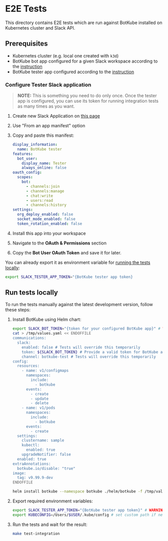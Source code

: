 # E2E Tests

This directory contains E2E tests which are run against BotKube installed on Kubernetes cluster and Slack API.

## Prerequisites

- Kubernetes cluster (e.g. local one created with `k3d`)
- BotKube bot app configured for a given Slack workspace according to the [instruction](https://www.botkube.io/installation/slack/)
- BotKube tester app configured according to the [instruction](#configure-tester-slack-application)

### Configure Tester Slack application

> **NOTE:** This is something you need to do only once. Once the tester app is configured, you can use its token for running integration tests as many times as you want.

1. Create new Slack Application on [this page](https://api.slack.com/apps)
2. Use "From an app manifest" option
3. Copy and paste this manifest:

    ```yaml
    display_information:
      name: BotKube tester
    features:
      bot_user:
        display_name: Tester
        always_online: false
    oauth_config:
      scopes:
        bot:
          - channels:join
          - channels:manage
          - chat:write
          - users:read
          - channels:history
    settings:
      org_deploy_enabled: false
      socket_mode_enabled: false
      token_rotation_enabled: false
    ```

4. Install this app into your workspace
5. Navigate to the **OAuth & Permissions** section
6. Copy the **Bot User OAuth Token** and save it for later.

  You can already export it as environment variable for [running the tests locally](#run-tests-locally):

  ```bash
  export SLACK_TESTER_APP_TOKEN="{BotKube tester app token}
  ```

## Run tests locally

To run the tests manually against the latest development version, follow these steps:

1. Install BotKube using Helm chart:
        
    ```bash
    export SLACK_BOT_TOKEN="{token for your configured BotKube app}" # WARNING: It is token for BotKube Slack bot, not the Tester!
    cat > /tmp/values.yaml << ENDOFFILE
    communications:
      slack:
        enabled: false # Tests will override this temporarily
        token: ${SLACK_BOT_TOKEN} # Provide a valid token for BotKube app
        channel: botkube-test # Tests will override this temporarily
    config:
      resources:
        - name: v1/configmaps
          namespaces:
            include:
              - botkube
          events:
            - create
            - update
            - delete
        - name: v1/pods
          namespaces:
            include:
              - botkube
          events:
            - create
      settings: 
        clustername: sample
        kubectl:
          enabled: true
        upgradeNotifier: false
      enabled: true
    extraAnnotations:
      botkube.io/disable: "true"
    image:
      tag: v9.99.9-dev
    ENDOFFILE
    
    helm install botkube --namespace botkube ./helm/botkube -f /tmp/values.yaml --wait
    ```


1. Export required environment variables:

    ```bash
    export SLACK_TESTER_APP_TOKEN="{BotKube tester app token}" # WARNING: This is a token for Tester, not the BotKube Slack bot.
    export KUBECONFIG=/Users/$USER/.kube/config # set custom path if necessary
    ```

1. Run the tests and wait for the result:

    ```bash
    make test-integration
    ```
